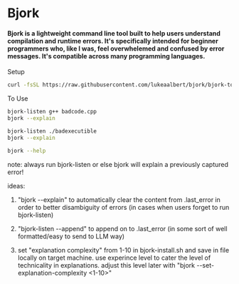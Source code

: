 # Bjork
#### Bjork is a lightweight command line tool built to help users understand compilation and runtime errors. It's specifically intended for beginner programmers who, like I was, feel overwhelemed and confused by error messages. It's compatible across many programming languages.

Setup

```bash
curl -fsSL https://raw.githubusercontent.com/lukeaalbert/bjork/bjork-tools/bjork-install.sh | bash
```

To Use
```bash
bjork-listen g++ badcode.cpp
bjork --explain
```
```bash
bjork-listen ./badexecutible
bjork --explain
```
```bash
bjork --help
```

note: always run bjork-listen or else bjork will explain a previously captured error!

ideas:

1) "bjork --explain" to automatically clear the content from .last_error in order to better disambiguity of errors (in cases when users forget to run bjork-listen)

2) "bjork-listen --append" to append on to .last_error (in some sort of well formatted/easy to send to LLM way)

3) set "explanation complexity" from 1-10 in bjork-install.sh and save in file locally on target machine. use experince level to cater the level of technicality in explanations. adjust this level later with "bjork --set-explanation-complexity <1-10>"